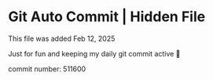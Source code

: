 # Git Auto Commit | Hidden File

This file was added Feb 12, 2025

Just for fun and keeping my daily git commit active 🤪

commit number: 511600

